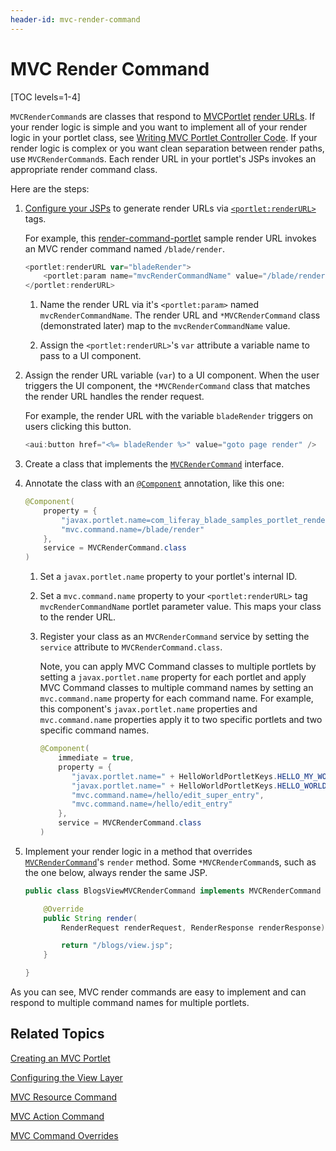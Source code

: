 ```yaml
---
header-id: mvc-render-command
---
```


# MVC Render Command

[TOC levels=1-4]

`MVCRenderCommand`s are classes that respond to
[MVCPortlet](/docs/7-2/appdev/-/knowledge_base/a/liferay-mvc-portlet) [render
URLs](/docs/7-2/appdev/-/knowledge_base/a/writing-mvc-portlet-controller-code#render-logic).
If your render logic is simple and you want to implement all of your render
logic in your portlet class, see [Writing MVC Portlet Controller
Code](/docs/7-2/appdev/-/knowledge_base/a/liferay-mvc-portlet). If your render
logic is complex or you want clean separation between render paths, use
`MVCRenderCommand`s. Each render URL in your portlet's JSPs invokes an
appropriate render command class. 

Here are the steps:

1.  [Configure your JSPs](/docs/7-2/appdev/-/knowledge_base/a/configuring-the-view-layer)
    to generate render URLs via
    [`<portlet:renderURL>`](@platform-ref@/7.2-latest/taglibs/util-taglib/portlet/renderURL.html)
    tags. 

    For example, this
    [render-command-portlet](https://github.com/liferay/liferay-blade-samples/tree/7.1/gradle/apps/render-command-portlet)
    sample render URL invokes an MVC render command named `/blade/render`. 

    ```javascript
    <portlet:renderURL var="bladeRender">
    	<portlet:param name="mvcRenderCommandName" value="/blade/render" />
    </portlet:renderURL>
    ```

    1.  Name the render URL via it's `<portlet:param>` named 
        `mvcRenderCommandName`. The render URL and `*MVCRenderCommand` class
        (demonstrated later) map to the `mvcRenderCommandName` value. 

    2.  Assign the `<portlet:renderURL>`'s `var` attribute a variable name to 
        pass to a UI component. 

2.  Assign the render URL variable (`var`) to a UI component. When the user 
    triggers the UI component, the `*MVCRenderCommand` class that matches the
    render URL handles the render request.

    For example, the render URL with the variable `bladeRender` triggers on users clicking this button.   

    ```javascript
    <aui:button href="<%= bladeRender %>" value="goto page render" />
    ```

3.  Create a class that implements the 
    [`MVCRenderCommand`](@platform-ref@/7.2-latest/javadocs/portal-kernel/com/liferay/portal/kernel/portlet/bridges/mvc/MVCRenderCommand.html)
    interface. 

4.  Annotate the class with an
    [`@Component`](https://osgi.org/javadoc/r6/residential/org/osgi/service/component/annotations/Component.html)
    annotation, like this one:

    ```java
    @Component(
    	property = {
    		"javax.portlet.name=com_liferay_blade_samples_portlet_rendercommand_BladeRenderPortlet",
    		"mvc.command.name=/blade/render"
    	},
    	service = MVCRenderCommand.class
    )
    ```

    1.  Set a `javax.portlet.name` property to your portlet's internal ID. 

    2.  Set a `mvc.command.name` property to your `<portlet:renderURL>` tag 
        `mvcRenderCommandName` portlet parameter value. This maps your class
        to the render URL. 

    3.  Register your class as an `MVCRenderCommand` service by setting the
        `service` attribute to `MVCRenderCommand.class`. 
    
        Note, you can apply MVC Command classes to multiple portlets by setting
        a `javax.portlet.name` property for each portlet and apply MVC Command
        classes to  multiple command names by setting an `mvc.command.name`
        property for each command name. For example, this component's
        `javax.portlet.name` properties and `mvc.command.name` properties apply
        it to two specific portlets and two specific command names. 

        ```java
        @Component(
            immediate = true,
            property = {
               "javax.portlet.name=" + HelloWorldPortletKeys.HELLO_MY_WORLD,
               "javax.portlet.name=" + HelloWorldPortletKeys.HELLO_WORLD,
               "mvc.command.name=/hello/edit_super_entry",
               "mvc.command.name=/hello/edit_entry"
            },
            service = MVCRenderCommand.class
        )
        ```

5.  Implement your render logic in a method that overrides
    [`MVCRenderCommand`](@platform-ref@/7.2-latest/javadocs/portal-kernel/com/liferay/portal/kernel/portlet/bridges/mvc/MVCRenderCommand.html)'s
    `render` method. Some `*MVCRenderCommand`s, such as the one below, always
    render the same JSP.

    ```java
    public class BlogsViewMVCRenderCommand implements MVCRenderCommand {

        @Override
        public String render(
            RenderRequest renderRequest, RenderResponse renderResponse) {

            return "/blogs/view.jsp";
        }

    }
    ```

As you can see, MVC render commands are easy to implement and can respond to
multiple command names for multiple portlets. 

## Related Topics

[Creating an MVC Portlet](/docs/7-2/appdev/-/knowledge_base/a/creating-an-mvc-portlet)

[Configuring the View Layer](/docs/7-2/appdev/-/knowledge_base/a/configuring-the-view-layer)

[MVC Resource Command](/docs/7-2/appdev/-/knowledge_base/a/mvc-resource-command)

[MVC Action Command](/docs/7-2/appdev/-/knowledge_base/a/mvc-action-command)

[MVC Command Overrides](/docs/7-2/customization/-/knowledge_base/c/overriding-liferay-mvc-commands)
